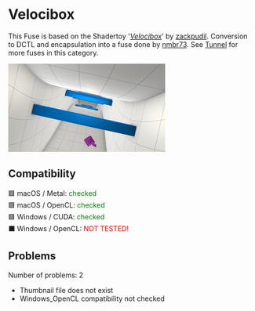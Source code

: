 # Velocibox

This Fuse is based on the Shadertoy '_[Velocibox](https://www.shadertoy.com/view/lsdXD8)_' by [zackpudil](https://www.shadertoy.com/user/zackpudil). Conversion to DCTL and encapsulation into a fuse done by [nmbr73](../../Site/Profiles/nmbr73.md). See [Tunnel](README.md) for more fuses in this category.

<!-- +++ DO NOT REMOVE THIS COMMENT +++ DO NOT ADD OR EDIT ANY TEXT BEFORE THIS LINE +++ IT WOULD BE A REALLY BAD IDEA +++ -->

[![thumb](Velocibox.png "Velocibox.fuse")](Velocibox.fuse)

<!-- +++ DO NOT REMOVE THIS COMMENT +++ DO NOT EDIT ANY TEXT THAT COMES AFTER THIS LINE +++ TRUST ME: JUST DON'T DO IT +++ -->

## Compatibility

🟩 macOS / Metal: <span style="color:green; ">checked</span><br />
🟩 macOS / OpenCL: <span style="color:green; ">checked</span><br />
🟩 Windows / CUDA: <span style="color:green; ">checked</span><br />
⬛ Windows / OpenCL: <span style="color:red; ">NOT TESTED!</span><br />


## Problems

Number of problems: 2

- Thumbnail file does not exist
- Windows_OpenCL compatibility not checked



